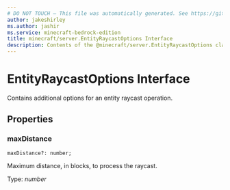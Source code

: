 ```yaml
---
# DO NOT TOUCH — This file was automatically generated. See https://github.com/mojang/minecraftapidocsgenerator to modify descriptions, examples, etc.
author: jakeshirley
ms.author: jashir
ms.service: minecraft-bedrock-edition
title: minecraft/server.EntityRaycastOptions Interface
description: Contents of the @minecraft/server.EntityRaycastOptions class.
---
```

# EntityRaycastOptions Interface

Contains additional options for an entity raycast operation.

## Properties

### **maxDistance**
`maxDistance?: number;`

Maximum distance, in blocks, to process the raycast.

Type: *number*
